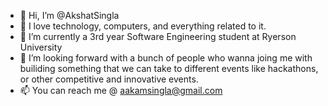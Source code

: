 - 👋 Hi, I’m @AkshatSingla
- 👀 I love technology, computers, and everything related to it.
- 🌱 I’m currently a 3rd year Software Engineering student at Ryerson University
- 💞️ I’m looking forward with a bunch of people who wanna joing me with builiding something that we can take to different events like hackathons, or other competitive and innovative events.
- 📫 You can reach me @ aakamsingla@gmail.com

<!---
AkamSingla/AkamSingla is a ✨ special ✨ repository because its `README.md` (this file) appears on your GitHub profile.
You can click the Preview link to take a look at your changes.
--->
